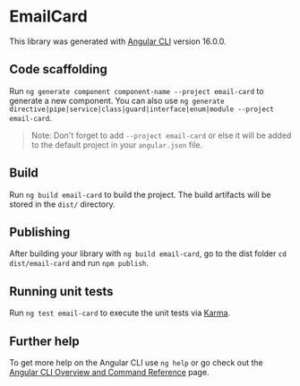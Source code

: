 # EmailCard

This library was generated with [Angular CLI](https://github.com/angular/angular-cli) version 16.0.0.

## Code scaffolding

Run `ng generate component component-name --project email-card` to generate a new component. You can also use `ng generate directive|pipe|service|class|guard|interface|enum|module --project email-card`.
> Note: Don't forget to add `--project email-card` or else it will be added to the default project in your `angular.json` file. 

## Build

Run `ng build email-card` to build the project. The build artifacts will be stored in the `dist/` directory.

## Publishing

After building your library with `ng build email-card`, go to the dist folder `cd dist/email-card` and run `npm publish`.

## Running unit tests

Run `ng test email-card` to execute the unit tests via [Karma](https://karma-runner.github.io).

## Further help

To get more help on the Angular CLI use `ng help` or go check out the [Angular CLI Overview and Command Reference](https://angular.io/cli) page.
